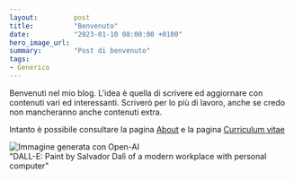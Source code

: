 ```yaml
---
layout:         post
title:          "Benvenuto"
date:           "2023-01-10 08:00:00 +0100"
hero_image_url: 
summary:        "Post di benvenuto"
tags:
- Generico
---
```


Benvenuti nel mio blog. 
L'idea è quella di scrivere ed aggiornare con contenuti vari ed interessanti.
Scriverò per lo più di lavoro, anche se credo non mancheranno anche contenuti extra.

Intanto è possibile consultare la pagina <a href="{{ site.baseurl }}/about">About</a> e la pagina <a href="{{ site.baseurl }}/cv">Curriculum vitae</a>

<p class="center">
    <img src="{{ site.baseurl }}/images/paint-by-salvador-dalì-of-a-modern-workplace-with-personal-computer.png" alt="Immagine generata con Open-AI" class="content-image"/><br/>
    "DALL-E: Paint by Salvador Dalì of a modern workplace with personal computer"
</p>




